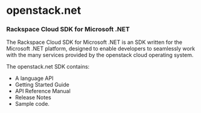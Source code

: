 openstack.net
=============
### Rackspace Cloud SDK for Microsoft .NET

<p>The Rackspace Cloud SDK for Microsoft .NET is an SDK written for the Microsoft .NET platform, designed to enable developers to seamlessly work with the many services provided by the openstack cloud operating system.</p>  
<p>The openstack.net SDK contains:
	<ul>
		<li>A language API</li>
		<li>Getting Started Guide</li>
		<li>API Reference Manual</li>
		<li>Release Notes</li>
		<li>Sample code.</li>
	</ul>
</p>

